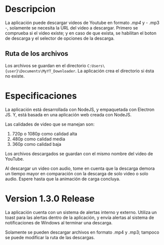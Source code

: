 # Descripcion

La aplicación puede descargar videos de Youtube en formato *.mp4* y - .mp3 -, solamente se necesita la URL del video a descargar.
Primero se comprueba si el video existe; y en caso de que exista, se habilitan el boton de descarga y el selector de opciones de la descarga.

## Ruta de los archivos

Los archivos se guardan en el directorio `C:Users\{user}\Documents\MyYT_Downloader`. La aplicación crea el directorio si ésta no existe.

# Especificaciones

La aplicación está desarrollada con NodeJS, y empaquetada con Electron JS. Y, está basada en una aplicación web creada con NodeJS.

Las calidades de video que se manejan son:

1. 720p o 1080p como calidad alta
2. 480p como calidad media
3. 360p como calidad baja

Los archivos descargados se guardan con el mismo nombre del video de YouTube.

Al descargar un video con audio, tome en cuenta que la descarga demora un tiempo mayor en comparación con la descarga de solo video o solo audio.
Espere hasta que la animación de carga concluya.

# Version 1.3.0 Release

La aplicación cuenta con un sistema de alertas interno y externo. Utiliza un toast para las alertas dentro de la aplicación, y envía alertas al
sistema de notificaciones de Windows al terminar una descarga.

Solamente se pueden descargar archivos en formato .mp4 y .mp3; tampoco se puede modificar la ruta de las descargas.

